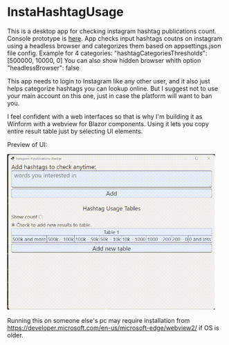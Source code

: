 # InstaHashtagUsage
This is a desktop app for checking instagram hashtag publications count. Console prototype is [here](https://github.com/keepdream1ng/scrapInstagramHashtag).
App checks input hashtags coutns on instagram using a headless browser and categorizes them based on appsettings.json file config.
Example for 4 categories: "hashtagCategoriesThresholds": [500000, 10000, 0]
You can also show hidden browser whith option "headlessBrowser": false

This app needs to login to Instagram like any other user, and it also just helps categorize hashtags you can lookup online.
But I suggest not to use your main account on this one, just in case the platform will want to ban you.

I feel confident with a web interfaces so that is why I'm building it as Winform with a webview for Blazor components.
Using it lets you copy entire result table just by selecting UI elements.

Preview of UI:

![](https://github.com/keepdream1ng/InstaHashtagUsage/blob/main/pics/preview.gif)

Running this on someone else's pc may require installation from https://developer.microsoft.com/en-us/microsoft-edge/webview2/ if OS is older.

